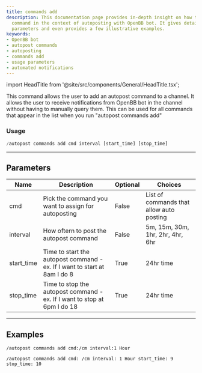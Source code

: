 ```yaml
---
title: commands add
description: This documentation page provides in-depth insight on how to use the 'add'
  command in the context of autoposting with OpenBB bot. It gives details of usage,
  parameters and even provides a few illustrative examples.
keywords:
- OpenBB bot
- autopost commands
- autoposting
- commands add
- usage parameters
- automated notifications
---
```


import HeadTitle from '@site/src/components/General/HeadTitle.tsx';

<HeadTitle title="autopost: commands add - Discord Reference | OpenBB Bot Docs" />

This command allows the user to add an autopost command to a channel. It allows the user to receive notifications from OpenBB bot in the channel without having to manually query them. This can be used for all commands that appear in the list when you run "autopost commands add"

### Usage

```python wordwrap
/autopost commands add cmd interval [start_time] [stop_time]
```

---

## Parameters

| Name | Description | Optional | Choices |
| ---- | ----------- | -------- | ------- |
| cmd | Pick the command you want to assign for autoposting | False | List of commands that allow auto posting |
| interval | How oftern to post the autopost command | False | 5m, 15m, 30m, 1hr, 2hr, 4hr, 6hr |
| start_time | Time to start the autopost command - ex. If I want to start at 8am I do 8 | True | 24hr time |
| stop_time | Time to stop the autopost command - ex. If I want to stop at 6pm I do 18 | True | 24hr time |

---

## Examples

```
/autopost commands add cmd:/cm interval:1 Hour
```

```
/autopost commands add cmd: /cm interval: 1 Hour start_time: 9 stop_time: 10
```
